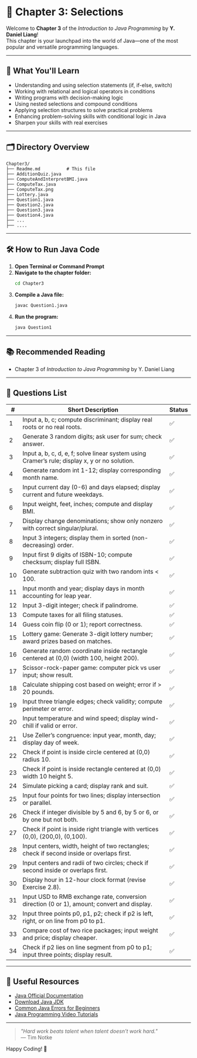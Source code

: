 # 🌟 Chapter 3: Selections

Welcome to **Chapter 3** of the _Introduction to Java Programming_ by **Y. Daniel Liang**!  
This chapter is your launchpad into the world of Java—one of the most popular and versatile programming languages.

---

## 🚀 What You'll Learn

- Understanding and using selection statements (if, if-else, switch)
- Working with relational and logical operators in conditions
- Writing programs with decision-making logic
- Using nested selections and compound conditions
- Applying selection structures to solve practical problems
- Enhancing problem-solving skills with conditional logic in Java
- Sharpen your skills with real exercises

---

## 🗂️ Directory Overview

```
Chapter3/
├── Readme.md          # This file
├── AdditionQuiz.java
├── ComputeAndInterpretBMI.java
├── ComputeTax.java
├── ComputeTax.png
├── Lottery.java
├── Question1.java
├── Question2.java
├── Question3.java
├── Question4.java
├── ...
├── ....
```

---

## 🛠️ How to Run Java Code

1. **Open Terminal or Command Prompt**
2. **Navigate to the chapter folder:**
   ```bash
   cd Chapter3
   ```
3. **Compile a Java file:**
   ```bash
   javac Question1.java
   ```
4. **Run the program:**
   ```bash
   java Question1
   ```

---

## 📚 Recommended Reading

- Chapter 3 of _Introduction to Java Programming_ by Y. Daniel Liang

---

## 📝 Questions List

| #  | Short Description                                                                                       | Status   |
|----|---------------------------------------------------------------------------------------------------------|----------|
| 1  | Input a, b, c; compute discriminant; display real roots or no real roots. | ✅      |
| 2  | Generate 3 random digits; ask user for sum; check answer. | ✅      |
| 3  | Input a, b, c, d, e, f; solve linear system using Cramer’s rule; display x, y or no solution. | ✅      |
| 4  | Generate random int 1-12; display corresponding month name. | ✅      |
| 5  | Input current day (0-6) and days elapsed; display current and future weekdays. | ✅      |
| 6  | Input weight, feet, inches; compute and display BMI. | ✅      |
| 7  | Display change denominations; show only nonzero with correct singular/plural. | ✅      |
| 8  | Input 3 integers; display them in sorted (non-decreasing) order. | ✅      |
| 9  | Input first 9 digits of ISBN-10; compute checksum; display full ISBN. | ✅      |
| 10 | Generate subtraction quiz with two random ints < 100. | ✅      |
| 11 | Input month and year; display days in month accounting for leap year. | ✅      |
| 12 | Input 3-digit integer; check if palindrome. | ✅      |
| 13 | Compute taxes for all filing statuses. | ✅      |
| 14 | Guess coin flip (0 or 1); report correctness. | ✅      |
| 15 | Lottery game: Generate 3-digit lottery number; award prizes based on matches. | ✅      |
| 16 | Generate random coordinate inside rectangle centered at (0,0) (width 100, height 200). | ✅     |
| 17 | Scissor-rock-paper game: computer pick vs user input; show result. | ✅      |
| 18 | Calculate shipping cost based on weight; error if > 20 pounds. | ✅      |
| 19 | Input three triangle edges; check validity; compute perimeter or error. | ✅     |
| 20 | Input temperature and wind speed; display wind-chill if valid or error. | ✅    |
| 21 | Use Zeller’s congruence: input year, month, day; display day of week. | ✅      |
| 22 | Check if point is inside circle centered at (0,0) radius 10. | ✅      |
| 23 | Check if point is inside rectangle centered at (0,0) width 10 height 5. | ✅      |
| 24 | Simulate picking a card; display rank and suit. | ✅      |
| 25 | Input four points for two lines; display intersection or parallel. | ✅      |
| 26 | Check if integer divisible by 5 and 6, by 5 or 6, or by one but not both. | ✅     |
| 27 | Check if point is inside right triangle with vertices (0,0), (200,0), (0,100). | ✅      |
| 28 | Input centers, width, height of two rectangles; check if second inside or overlaps first. | ✅      |
| 29 | Input centers and radii of two circles; check if second inside or overlaps first. | ✅     |
| 30 | Display hour in 12-hour clock format (revise Exercise 2.8). | ✅    |
| 31 | Input USD to RMB exchange rate, conversion direction (0 or 1), amount; convert and display. | ✅      |
| 32 | Input three points p0, p1, p2; check if p2 is left, right, or on line from p0 to p1. | ✅     |
| 33 | Compare cost of two rice packages; input weight and price; display cheaper. | ✅      |
| 34 | Check if p2 lies on line segment from p0 to p1; input three points; display result. | ✅      |

---

## 🔗 Useful Resources

- [Java Official Documentation](https://docs.oracle.com/javase/tutorial/)
- [Download Java JDK](https://www.oracle.com/java/technologies/javase-jdk11-downloads.html)
- [Common Java Errors for Beginners](https://www.geeksforgeeks.org/common-java-errors-for-beginners/)
- [Java Programming Video Tutorials](https://www.youtube.com/results?search_query=java+programming+basics)

---

> _"Hard work beats talent when talent doesn’t work hard."_  
> — Tim Notke

Happy Coding! 🎉
